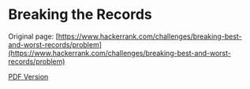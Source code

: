 # Breaking the Records

Original page: [https://www.hackerrank.com/challenges/breaking-best-and-worst-records/problem](https://www.hackerrank.com/challenges/breaking-best-and-worst-records/problem)

[PDF Version](breaking-best-and-worst-records.pdf)